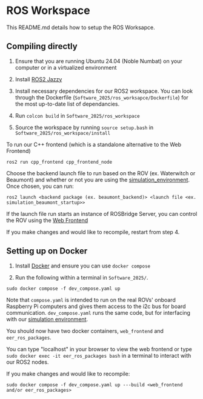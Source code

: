 # ROS Workspace

This README.md details how to setup the ROS Worksapce.

## Compiling directly

1. Ensure that you are running Ubuntu 24.04 (Noble Numbat) on your computer or in a virtualized environment

2. Install [ROS2 Jazzy](https://docs.ros.org/en/jazzy/Releases/Release-Jazzy-Jalisco.html)

3. Install necessary dependencies for our ROS2 workspace. You can look through the Dockerfile (`Software_2025/ros_worksapce/Dockerfile`) for the most up-to-date list of dependancies.

4. Run `colcon build` in `Software_2025/ros_workspace`

5. Source the workspace by running `source setup.bash` in `Software_2025/ros_workspace/install`

To run our C++ frontend (which is a standalone alternative to the Web Frontend)
```
ros2 run cpp_frontend cpp_frontend_node
```

Choose the backend launch file to run based on the ROV (ex. Waterwitch or Beaumont) and whether or not you are using the [simulation_environment](https://github.com/EasternEdgeRobotics/rov-sim). Once chosen, you can run:
```
ros2 launch <backend package (ex. beaumont_backend)> <launch file <ex. simulation_beaumont_startup>>
```
If the launch file run starts an instance of ROSBridge Server, you can control the ROV using the [Web Frontend](../web_frontend/)

If you make changes and would like to recompile, restart from step 4.

## Setting up on Docker

1. Install [Docker](https://www.docker.com/) and ensure you can use `docker compose`
 
2. Run the following within a terminal in `Software_2025/`.
```
sudo docker compose -f dev_compose.yaml up 
```

Note that `compose.yaml` is intended to run on the real ROVs' onboard Raspberry Pi computers and gives them access to the i2c bus for board communication. `dev_compose.yaml` runs the same code, but for interfacing with our [simulation environment](https://github.com/EasternEdgeRobotics/rov-sim). 

You should now have two docker containers, `web_frontend` and `eer_ros_packages`. 

You can type "localhost" in your browser to view the web frontend or type `sudo docker exec -it eer_ros_packages bash` in a terminal to interact with our ROS2 nodes.

If you make changes and would like to recompile:
```
sudo docker compose -f dev_compose.yaml up ---build <web_frontend and/or eer_ros_packages>
```
